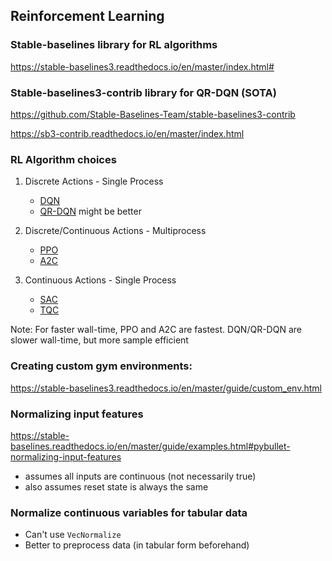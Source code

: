## Reinforcement Learning

### Stable-baselines library for RL algorithms
https://stable-baselines3.readthedocs.io/en/master/index.html#

### Stable-baselines3-contrib library for QR-DQN (SOTA)
https://github.com/Stable-Baselines-Team/stable-baselines3-contrib

https://sb3-contrib.readthedocs.io/en/master/index.html

### RL Algorithm choices

1. Discrete Actions - Single Process
    - [DQN](https://stable-baselines3.readthedocs.io/en/master/modules/dqn.html)
    - [QR-DQN](https://sb3-contrib.readthedocs.io/en/master/modules/qrdqn.html) might be better

2. Discrete/Continuous Actions - Multiprocess
    - [PPO](https://stable-baselines3.readthedocs.io/en/master/modules/ppo.html)
    - [A2C](https://stable-baselines3.readthedocs.io/en/master/modules/a2c.html)

3. Continuous Actions - Single Process
    - [SAC](https://stable-baselines3.readthedocs.io/en/master/modules/sac.html)
    - [TQC](https://sb3-contrib.readthedocs.io/en/master/modules/tqc.html)

Note: For faster wall-time, PPO and A2C are fastest. DQN/QR-DQN are slower wall-time, but more sample efficient

### Creating custom gym environments:
https://stable-baselines3.readthedocs.io/en/master/guide/custom_env.html 

### Normalizing input features
https://stable-baselines.readthedocs.io/en/master/guide/examples.html#pybullet-normalizing-input-features

- assumes all inputs are continuous (not necessarily true)
- also assumes reset state is always the same

### Normalize continuous variables for tabular data
- Can't use `VecNormalize`
- Better to preprocess data (in tabular form beforehand)
